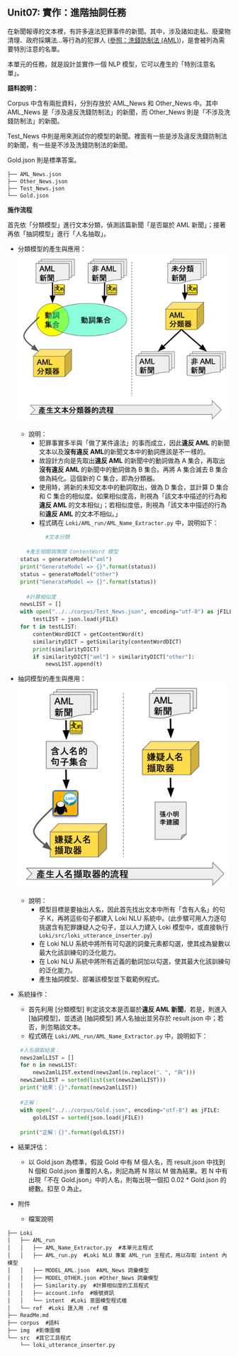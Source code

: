 ## **Unit07: 實作：進階抽詞任務**


在新聞報導的文本裡，有許多違法犯罪事件的新聞。其中，涉及諸如走私、廢棄物清理、政府採購法…等行為的犯罪人 ([參照：洗錢防制法 (AML)](https://law.moj.gov.tw/LawClass/LawAll.aspx?pcode=G0380131))，是會被列為需要特別注意的名單。

本單元的任務，就是設計並實作一個 NLP 模型，它可以產生的「特別注意名單」。

**語料說明：**

Corpus 中含有兩批資料，分別存放於 AML_News 和 Other_News 中。其中 AML_News 是「涉及違反洗錢防制法」的新聞，而 Other_News 則是「不涉及洗錢防制法」的新聞。

Test_News 中則是用來測試你的模型的新聞。裡面有一些是涉及違反洗錢防制法的新聞，有一些是不涉及洗錢防制法的新聞。

Gold.json 則是標準答案。 

```
├── AML_News.json
├── Other_News.json
├── Test_News.json
└── Gold.json
```

**施作流程**

首先依「分類模型」進行文本分類，偵測該篇新聞「是否屬於 AML 新聞」；接著再依「抽詞模型」進行「人名抽取」。

- 分類模型的產生與應用：
![](./img/flowchart_01.png)

    - 說明：
        - 犯罪事實多半與「做了某件違法」的事而成立，因此**違反 AML** 的新聞文本以及**沒有違反 AML**的新聞文本中的動詞應該是不一樣的。
        - 故設計方向是先取出**違反 AML** 的新聞中的動詞做為 A 集合，再取出**沒有違反 AML** 的新聞中的動詞做為 B 集合。再將 A 集合減去 B 集合做為純化。這個新的 C 集合，即為分類器。
        - 使用時，將新的未知文本中的動詞取出，做為 D 集合，並計算 D 集合和 C 集合的相似度。如果相似度高，則視為「該文本中描述的行為和**違反 AML** 的文本相似」；若相似度低，則視為「該文本中描述的行為和**違反 AML** 的文本不相似。」
        - 程式碼在 `Loki/AML_run/AML_Name_Extractor.py` 中，說明如下：
        
```python
            #文本分類

      #產生相關與無關 ContentWord 模型
    status = generateModel("aml")
    print("GenerateModel => {}".format(status))
    status = generateModel("other")
    print("GenerateModel => {}".format(status))

      #計算相似度
    newsLIST = []
    with open("../../corpus/Test_News.json", encoding="utf-8") as jFILE:
        testLIST = json.load(jFILE)
    for t in testLIST:
        contentWordDICT = getContentWord(t)
        similarityDICT = getSimilarity(contentWordDICT)
        print(similarityDICT)
        if similarityDICT["aml"] > similarityDICT["other"]:
            newsLIST.append(t)
```

  - 抽詞模型的產生與應用：
![](./img/flowchart_02.png)
    - 說明：
        - 模型目標是要抽出人名，因此首先找出文本中所有「含有人名」的句子 K，再將這些句子都建入 Loki NLU 系統中。(此步驟可用人力逐句挑選含有犯罪嫌疑人之句子，並以人力建入 Loki 模型中，或直接執行 `Loki/src/loki_utterance_inserter.py`)
        - 在 Loki NLU 系統中將所有可勾選的詞彙元素都勾選，使其成為變數以最大化該訓練句的泛化能力。
        - 在 Loki NLU 系統中將所有近義的動詞加以勾選，使其最大化該訓練句的泛化能力。
        - 產生抽詞模型、部署該模型並下載範例程式。

  - 系統操作：
    - 首先利用 [分類模型] 判定該文本是否屬於**違反 AML 新聞**，若是，則進入 [抽詞模型]，並透過 [抽詞模型] 將人名抽出並另存於 result.json 中；若否，則忽略該文本。
    - 程式碼在 `Loki/AML_run/AML_Name_Extractor.py` 中，說明如下：

```python
    #人名擷取結果：
    news2amlLIST = []
    for n in newsLIST:
        news2amlLIST.extend(news2aml(n.replace("、", "與")))
    news2amlLIST = sorted(list(set(news2amlLIST)))
    print("結果：{}".format(news2amlLIST))

    #正解：
    with open("../../corpus/Gold.json", encoding="utf-8") as jFILE:
        goldLIST = sorted(json.load(jFILE))

    print("正解：{}".format(goldLIST))
```


  - 結果評估：
      - 以 Gold.json 為標準，假設 Gold 中有 M 個人名，而 result.json 中找到 N 個和 Gold.json 重覆的人名，則記為將 N 除以 M 做為結果。若 N 中有出現「不在 Gold.json」中的人名，則每出現一個扣 0.02 * Gold.json 的總數。扣至 0 為止。

  - 附件
      - 檔案說明

```
├── Loki
│   ├── AML_run
│   │   ├── AML_Name_Extractor.py  #本單元主程式
│   │   ├── AML_run.py  #Loki NLU 專案 AML_run 主程式，用以存取 intent 內模型
│   │   ├── MODEL_AML.json  #AML_News 詞彙模型
│   │   ├── MODEL_OTHER.json #Other_News 詞彙模型
│   │   ├── Similarity.py  #計算相似度的工具程式
│   │   ├── account.info  #帳號資訊
│   │   └── intent  #Loki 意圖模型程式檔
│   └── ref  #Loki 匯入用 .ref 檔
├── ReadMe.md
├── corpus  #語料
├── img  #影像圖檔
└── src  #其它工具程式
    └── loki_utterance_inserter.py
```
      